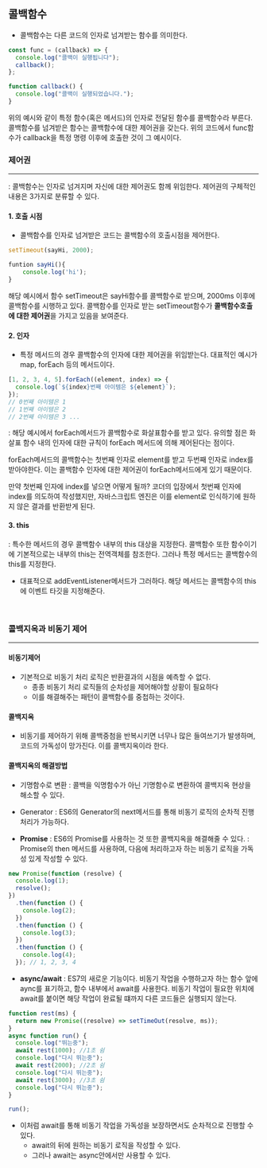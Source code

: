 ## 콜백함수

- 콜백함수는 다른 코드의 인자로 넘겨받는 함수를 의미한다.

```js
const func = (callback) => {
  console.log("콜백이 실행됩니다");
  callback();
};

function callback() {
  console.log("콜백이 실행되었습니다.");
}
```

위의 예시와 같이 특정 함수(혹은 메서드)의 인자로 전달된 함수를 콜백함수라 부른다.
콜백함수를 넘겨받은 함수는 콜백함수에 대한 제어권을 갖는다.
위의 코드에서 func함수가 callback을 특정 명령 이후에 호출한 것이 그 예시이다.

### 제어권

---

: 콜백함수는 인자로 넘겨지며 자신에 대한 제어권도 함께 위임한다.
제어권의 구체적인 내용은 3가지로 분류할 수 있다.

#### 1. 호출 시점

- 콜백함수를 인자로 넘겨받은 코드는 콜백함수의 호출시점을 제어한다.

```js
setTimeout(sayHi, 2000);

funtion sayHi(){
	console.log('hi');
}
```

해당 예시에서 함수 setTimeout은 sayHi함수를 콜백함수로 받으며, 2000ms 이후에 콜백함수를 시행하고 있다. 콜백함수를 인자로 받는 setTimeout함수가 **콜백함수호출에 대한 제어권**을 가지고 있음을 보여준다.

#### 2. 인자

- 특정 메서드의 경우 콜백함수의 인자에 대한 제어권을 위임받는다.
  대표적인 예시가 map, forEach 등의 메서드이다.

```js
[1, 2, 3, 4, 5].forEach((element, index) => {
  console.log(`${index}번째 아이템은 ${element}`);
});
// 0번째 아이템은 1
// 1번째 아이템은 2
// 2번째 아이템은 3 ...
```

: 해당 예시에서 forEach메서드가 콜백함수로 화살표함수를 받고 있다.
유의할 점은 화살표 함수 내의 인자에 대한 규칙이 forEach 메서드에 의해 제어된다는 점이다.

forEach메서드의 콜백함수는 첫번째 인자로 element를 받고 두번째 인자로 index를 받아야한다. 이는 콜백함수 인자에 대한 제어권이 forEach메서드에게 있기 때문이다.

만약 첫번째 인자에 index를 넣으면 어떻게 될까?
코더의 입장에서 첫번째 인자에 index를 의도하여 작성했지만, 자바스크립트 엔진은 이를 element로 인식하기에 원하지 않은 결과를 반환받게 된다.

#### 3. this

: 특수한 메서드의 경우 콜백함수 내부의 this 대상을 지정한다. 콜백함수 또한 함수이기에 기본적으로는 내부의 this는 전역객체를 참조한다. 그러나 특정 메서드는 콜백함수의 this를 지정한다.

- 대표적으로 addEventListener메서드가 그러하다. 해당 메서드는 콜백함수의 this에 이벤트 타깃을 지정해준다.

<br>

### 콜백지옥과 비동기 제어

---

#### 비동기제어

- 기본적으로 비동기 처리 로직은 반환결과의 시점을 예측할 수 없다.
  - 종종 비동기 처리 로직들의 순차성을 제어해야할 상황이 필요하다
  - 이를 해결해주는 패턴이 콜백함수를 중첩하는 것이다.

#### 콜백지옥

- 비동기를 제어하기 위해 콜백중첨을 반복시키면 너무나 많은 들여쓰기가 발생하며, 코드의 가독성이 망가진다. 이를 콜백지옥이라 한다.

#### 콜백지옥의 해결방법

- 기명함수로 변환
  : 콜백을 익명함수가 아닌 기명함수로 변환하여 콜백지옥 현상을 해소할 수 있다.

- Generator
  : ES6의 Generator의 next메서드를 통해 비동기 로직의 순차적 진행 처리가 가능하다.

- **Promise**
  : ES6의 Promise를 사용하는 것 또한 콜백지옥을 해결해줄 수 있다.
  : Promise의 then 메서드를 사용하여, 다음에 처리하고자 하는 비동기 로직을 가독성 있게 작성할 수 있다.

```js
new Promise(function (resolve) {
  console.log(1);
  resolve();
})
  .then(function () {
    console.log(2);
  })
  .then(function () {
    console.log(3);
  })
  .then(function () {
    console.log(4);
  }); // 1, 2, 3, 4
```

- **async/await**
  : ES7의 새로운 기능이다. 비동기 작업을 수행하고자 하는 함수 앞에 aync를 표기하고,
  함수 내부에서 await를 사용한다. 비동기 작업이 필요한 위치에 await를 붙이면 해당 작업이 완료될 떄까지 다른 코드들은 실행되지 않는다.

```js
function rest(ms) {
  return new Promise((resolve) => setTimeOut(resolve, ms));
}
async function run() {
  console.log("뛰는중");
  await rest(1000); //1초 쉼
  console.log("다시 뛰는중");
  await rest(2000); //2초 쉼
  console.log("다시 뛰는중");
  await rest(3000); //3초 쉼
  console.log("다시 뛰는중");
}

run();
```

- 이처럼 await를 통해 비동기 작업을 가독성을 보장하면서도 순차적으로 진행할 수 있다.
  - await의 뒤에 원하는 비동기 로직을 작성할 수 있다.
  - 그러나 await는 async안에서만 사용할 수 있다.

